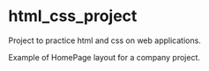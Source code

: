 # html_css_project
Project to practice html and css on web applications.

Example of HomePage layout for a company project. 
